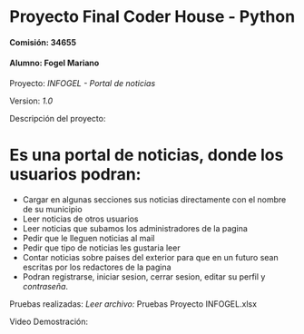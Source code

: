 # Proyecto Final Coder House - Python
#### Comisión: 34655
#### Alumno: Fogel Mariano

Proyecto: *INFOGEL - Portal de noticias*

Version: *1.0*

Descripción del proyecto:
# Es una portal de noticias, donde los usuarios podran:
- Cargar en algunas secciones sus noticias directamente con el nombre de su municipio
- Leer noticias de otros usuarios
- Leer noticias que subamos los administradores de la pagina
- Pedir que le lleguen noticias al mail
- Pedir que tipo de noticias les gustaria leer
- Contar noticias sobre paises del exterior para que en un futuro sean escritas por los redactores de la pagina
- Podran registrarse, iniciar sesion, cerrar sesion, editar su perfil y *contraseña*.

Pruebas realizadas: *Leer archivo:* Pruebas Proyecto INFOGEL.xlsx

Video Demostración:

